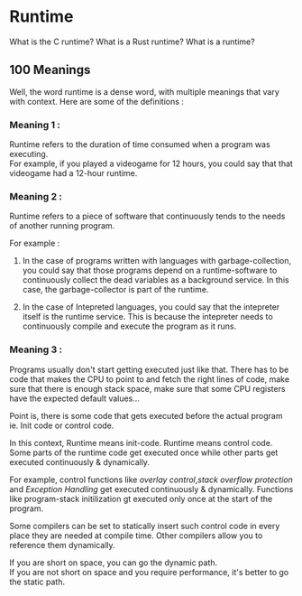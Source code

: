 # Runtime

What is the C runtime? What is a Rust runtime? What is a runtime?  


## 100 Meanings
Well, the word runtime is a dense word, with multiple meanings that vary with context. Here are some of the definitions :  

### Meaning 1 :  
Runtime refers to the duration of time consumed when a program was executing.  
For example, if you played a videogame for 12 hours, you could say that that videogame had a 12-hour runtime.   

### Meaning 2 :  
Runtime refers to a piece of software that continuously tends to the needs of another running program.  

For example :  

1. In the case of programs written with languages with garbage-collection, you could say that those programs depend on a runtime-software to continuously collect the dead variables as a background service. In this case, the garbage-collector is part of the runtime.  

2. In the case of Intepreted languages, you could say that the intepreter itself is the runtime service. This is because the intepreter needs to continuously compile and execute the program as it runs.  


### Meaning 3 :  
Programs usually don't start getting executed just like that. There has to be code that makes the CPU to point to and fetch the right lines of code, make sure that there is enough stack space, make sure that some CPU registers have the expected default values...  

Point is, there is some code that gets executed before the actual program ie. Init code or control code.  

In this context, Runtime means init-code. Runtime means control code.  
Some parts of the runtime code get executed once while other parts get executed continuously & dynamically.  

For example, control functions like *overlay control*,*stack overflow protection* and *Exception Handling* get executed continuously & dynamically. Functions like program-stack initilization gt executed only once at the start of the program.  

Some compilers can be set to statically insert such control code in every place they are needed at compile time. Other compilers allow you to reference them dynamically.  

If you are short on space, you can go the dynamic path.  
If you are not short on space and you require performance, it's better to go the static path.  
